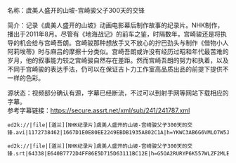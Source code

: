 名称：虞美人盛开的山坡-宫崎骏父子300天的交锋

简介：记录《虞美人盛开的山坡》动画电影幕后制作故事的纪录片。NHK制作，播出于2011年8月。尽管有《地海战记》的前车之鉴，时隔数年，宫崎骏还是将执导的机会给与宫崎吾朗。宫崎骏那种想放手又不放心的拧巴劲头与制作《借物小人阿莉埃蒂》时与麻吕的摩擦十分类似。宫崎吾朗或许没有经历过昭和年代最苦难的岁月，他的叙事能力较之宫崎骏自然存在差距。然而宫崎吾朗的努力和执着，以及不同于宫崎骏的表达手法，仍可以在保证吉卜力工作室高品质出品的前提下提供不一样的色彩。

源状态：视频部分确认有源，字幕已经断流，不过可以到射手网等网站下载相应的字幕。  
参考字幕链接：https://secure.assrt.net/xml/sub/241/241787.xml
```
ed2k://|file|[道兰][NHK纪录片]虞美人盛开的山坡-宫崎骏父子300天的交锋.avi|1172738462|1667D1E0E80EE2249EBDB1935A802C1A|h=YKWC3AB6G6VMLO7W5JFSSOD7C2VR7TCL|/

ed2k://|file|[道兰][NHK纪录片]虞美人盛开的山坡-宫崎骏父子300天的交锋.srt|64338|E640B7772D4FF86E5D715D63111BC12E|h=G5OA2RURYP6K557WLZF2MLE6Q5J6BFHL|/
```

